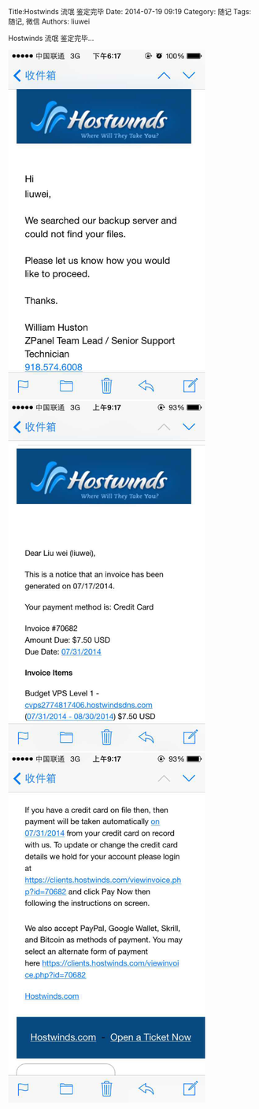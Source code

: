 Title:Hostwinds 流氓 鉴定完毕
Date: 2014-07-19 09:19
Category: 随记
Tags: 随记, 微信
Authors: liuwei

Hostwinds 流氓 鉴定完毕...

<img src="../../static/images/2014/20140719/51.pic_hd.jpg" width="400" />

<img src="../../static/images/2014/20140719/52.pic_hd.jpg" width="400" />

<img src="../../static/images/2014/20140719/53.pic_hd.jpg" width="400" />